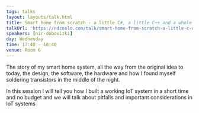 ```yaml
---
tags: talks
layout: layouts/talk.html
title: Smart home from scratch - a little C#, a little C++ and a whole lot of cheap Chinese electronics
talkUrl: 'https://ndcoslo.com/talk/smart-home-from-scratch-a-little-c-a-little-c-and-a-whole-lot-of-cheap-chinese-electronics/'
speakers: [nir-dobovizki]
day: Wednesday
time: 17:40 - 18:40
venue: Room 6
---
```

The story of my smart home system, all the way from the original idea to today, the design, the software, the hardware and how I found myself soldering transistors in the middle of the night.

In this session I will tell you how I built a working IoT system in a short time and no budget and we will talk about pitfalls and important considerations in IoT systems